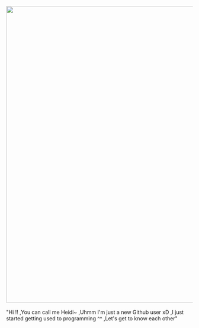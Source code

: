 <div>
<img src="https://cdn.discordapp.com/attachments/959739940047032353/1112570982402642030/bannercuaheidi.png" width="800" />
<br/>
<br/>
"Hi !! ,You can call me Heidi~ ,Uhmm I'm just a new Github user xD ,I just started getting used to programming ^^ ,Let's get to know each other"
